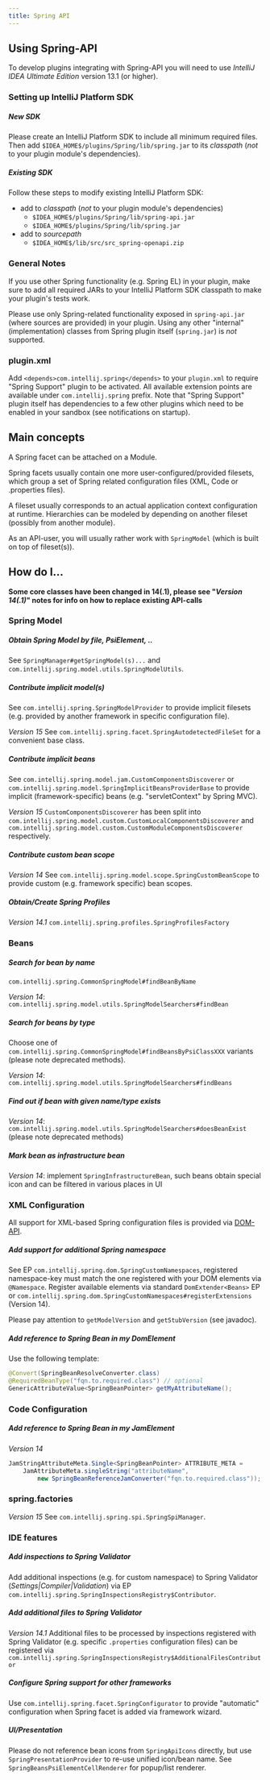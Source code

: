 ```yaml
---
title: Spring API
---
```



## Using Spring-API
To develop plugins integrating with Spring-API you will need to use _IntelliJ IDEA Ultimate Edition_ version 13.1 (or higher).

### Setting up IntelliJ Platform SDK

##### New SDK
Please create an IntelliJ Platform SDK to include all minimum required files.
Then add `$IDEA_HOME$/plugins/Spring/lib/spring.jar` to its _classpath_ (_not_ to your plugin module's dependencies).

##### Existing SDK
Follow these steps to modify existing IntelliJ Platform SDK:

* add to _classpath_ (_not_ to your plugin module's dependencies)
	* `$IDEA_HOME$/plugins/Spring/lib/spring-api.jar`
	* `$IDEA_HOME$/plugins/Spring/lib/spring.jar`
* add to _sourcepath_
	* `$IDEA_HOME$/lib/src/src_spring-openapi.zip`

### General Notes
If you use other Spring functionality (e.g. Spring EL) in your plugin, make sure to add all required JARs to your IntelliJ Platform SDK classpath to make your plugin's tests work.


Please use only Spring-related functionality exposed in `spring-api.jar` (where   sources are provided) in your plugin. Using any other "internal" (implementation) classes from Spring plugin itself (`spring.jar`) is _not_ supported.

### plugin.xml
Add `<depends>com.intellij.spring</depends>` to your `plugin.xml` to require "Spring Support" plugin to be activated. All available extension points are available under `com.intellij.spring` prefix.
Note that "Spring Support" plugin itself has dependencies to a few other plugins which need to be enabled in your sandbox (see notifications on startup).

## Main concepts
A Spring facet can be attached on a Module.

Spring facets usually contain one more user-configured/provided filesets, which group a set of Spring related configuration files (XML, Code or .properties files).

A fileset usually corresponds to an actual application context configuration at runtime. Hierarchies can be modeled by depending on another fileset (possibly from  another module).

As an API-user, you will usually rather work with `SpringModel` (which is built on top of fileset(s)).

## How do I...
**Some core classes have been changed in 14(.1), please see "_Version 14(.1)_" notes for info on how to replace existing API-calls**

### Spring Model

##### Obtain Spring Model by file, PsiElement, ..
See `SpringManager#getSpringModel(s)...` and `com.intellij.spring.model.utils.SpringModelUtils`.

##### Contribute implicit model(s)
See `com.intellij.spring.SpringModelProvider` to provide implicit filesets (e.g. provided by another framework in specific configuration file).

_Version 15_
See `com.intellij.spring.facet.SpringAutodetectedFileSet` for a convenient base class.

##### Contribute implicit beans
See `com.intellij.spring.model.jam.CustomComponentsDiscoverer` or `com.intellij.spring.model.SpringImplicitBeansProviderBase` to provide implicit (framework-specific) beans (e.g. "servletContext" by Spring MVC).

_Version 15_
`CustomComponentsDiscoverer` has been split into `com.intellij.spring.model.custom.CustomLocalComponentsDiscoverer` and `com.intellij.spring.model.custom.CustomModuleComponentsDiscoverer` respectively.

##### Contribute custom bean scope
_Version 14_
See `com.intellij.spring.model.scope.SpringCustomBeanScope` to provide custom (e.g. framework specific) bean scopes.

##### Obtain/Create Spring Profiles
_Version 14.1_
`com.intellij.spring.profiles.SpringProfilesFactory`

### Beans

##### Search for bean by name
`com.intellij.spring.CommonSpringModel#findBeanByName`

_Version 14_: `com.intellij.spring.model.utils.SpringModelSearchers#findBean`

##### Search for beans by type
Choose one of `com.intellij.spring.CommonSpringModel#findBeansByPsiClassXXX` variants (please note deprecated methods).

_Version 14_: `com.intellij.spring.model.utils.SpringModelSearchers#findBeans`

##### Find out if bean with given name/type exists
_Version 14_: `com.intellij.spring.model.utils.SpringModelSearchers#doesBeanExist` (please note deprecated methods)

##### Mark bean as infrastructure bean
_Version 14_: implement `SpringInfrastructureBean`, such beans obtain special icon and can be filtered in various places in UI

### XML Configuration
All support for XML-based Spring configuration files is provided via [DOM-API](xml_dom_api.md).

##### Add support for additional Spring namespace
See EP `com.intellij.spring.dom.SpringCustomNamespaces`, registered namespace-key must match the one registered with your DOM elements via `@Namespace`.
Register available elements via standard `DomExtender<Beans>` EP or `com.intellij.spring.dom.SpringCustomNamespaces#registerExtensions` (Version 14).

Please pay attention to `getModelVersion` and `getStubVersion` (see javadoc).

##### Add reference to Spring Bean in my DomElement
Use the following template:

```java
@Convert(SpringBeanResolveConverter.class)
@RequiredBeanType("fqn.to.required.class") // optional
GenericAttributeValue<SpringBeanPointer> getMyAttributeName();
```


### Code Configuration

##### Add reference to Spring Bean in my JamElement
_Version 14_

```java
JamStringAttributeMeta.Single<SpringBeanPointer> ATTRIBUTE_META =
    JamAttributeMeta.singleString("attributeName",
        new SpringBeanReferenceJamConverter("fqn.to.required.class"));
```

### spring.factories
_Version 15_
See `com.intellij.spring.spi.SpringSpiManager`.

### IDE features

##### Add inspections to Spring Validator
Add additional inspections (e.g. for custom namespace) to Spring Validator (*Settings|Compiler|Validation*) via EP `com.intellij.spring.SpringInspectionsRegistry$Contributor`.

##### Add additional files to Spring Validator
_Version 14.1_
Additional files to be processed by inspections registered with Spring Validator (e.g. specific `.properties` configuration files) can be registered via  `com.intellij.spring.SpringInspectionsRegistry$AdditionalFilesContributor`

##### Configure Spring support for other frameworks
Use `com.intellij.spring.facet.SpringConfigurator` to provide "automatic" configuration when Spring facet is added via framework wizard.

##### UI/Presentation
Please do not reference bean icons from `SpringApiIcons` directly, but use `SpringPresentationProvider` to re-use unified icon/bean name. See `SpringBeansPsiElementCellRenderer` for popup/list renderer.
